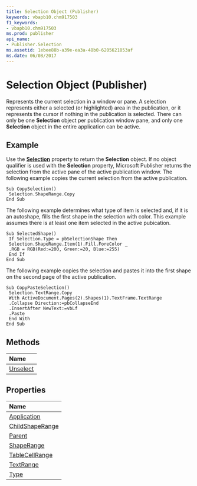 ```yaml
---
title: Selection Object (Publisher)
keywords: vbapb10.chm917503
f1_keywords:
- vbapb10.chm917503
ms.prod: publisher
api_name:
- Publisher.Selection
ms.assetid: 1ebee88b-a39e-ea3a-48b0-6205621853af
ms.date: 06/08/2017
---
```



# Selection Object (Publisher)

Represents the current selection in a window or pane. A selection represents either a selected (or highlighted) area in the publication, or it represents the cursor if nothing in the publication is selected. There can only be one  **Selection** object per publication window pane, and only one **Selection** object in the entire application can be active.
 


## Example

Use the  **[Selection](Publisher.Document.Selection.md)** property to return the **Selection** object. If no object qualifier is used with the **Selection** property, Microsoft Publisher returns the selection from the active pane of the active publication window. The following example copies the current selection from the active publication.
 

 

```
Sub CopySelection() 
 Selection.ShapeRange.Copy 
End Sub
```

The following example determines what type of item is selected and, if it is an autoshape, fills the first shape in the selection with color. This example assumes there is at least one item selected in the active pubication.
 

 



```
Sub SelectedShape() 
 If Selection.Type = pbSelectionShape Then 
 Selection.ShapeRange.Item(1).Fill.ForeColor _ 
 .RGB = RGB(Red:=200, Green:=20, Blue:=255) 
 End If 
End Sub
```

The following example copies the selection and pastes it into the first shape on the second page of the active publication.
 

 



```
Sub CopyPasteSelection() 
 Selection.TextRange.Copy 
 With ActiveDocument.Pages(2).Shapes(1).TextFrame.TextRange 
 .Collapse Direction:=pbCollapseEnd 
 .InsertAfter NewText:=vbLf 
 .Paste 
 End With 
End Sub
```


## Methods



|**Name**|
|:-----|
|[Unselect](Publisher.Selection.Unselect.md)|

## Properties



|**Name**|
|:-----|
|[Application](Publisher.Selection.Application.md)|
|[ChildShapeRange](Publisher.Selection.ChildShapeRange.md)|
|[Parent](Publisher.Selection.Parent.md)|
|[ShapeRange](Publisher.Selection.ShapeRange.md)|
|[TableCellRange](Publisher.Selection.TableCellRange.md)|
|[TextRange](Publisher.Selection.TextRange.md)|
|[Type](Publisher.Selection.Type.md)|


